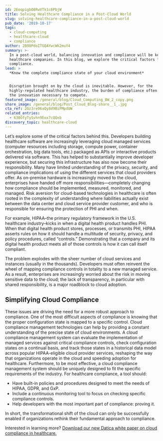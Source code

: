```yaml
---
id: 2EoqpigbO8RwVTk1c6PbjW
title: Solving Healthcare Compliance in a Post-Cloud World
slug: solving-healthcare-compliance-in-a-post-cloud-world
pub_date: '2019-10-17'
tags:
  - cloud-computing
  - healthcare-cloud
  - compliance
author: 2B98PdoITGQAYwcWk2muY4
summary: >-
  In a post-cloud world, balancing innovation and compliance will be key for
  healthcare companies. In this blog, we explore the critical factors for
  compliance.
lead: >
  *Know the complete compliance state of your cloud environment*


  Disruption brought on by the cloud is inevitable. However, for the
  highly-regulated healthcare industry, the burden of compliance often blocks
  the innovation necessary to compete. 
featured_image: /general/blog/Cloud_Computing_BW_2_copy.png
share_image: /general/blog/Post_Cloud_Blog-share__1_.jpg
cta_ref: 2Gz3re06aQy8d9BiPMpdUW
related_entries:
  - 638OfyTySvhn9Eox7cQQxb
discovery_topic: healthcare-cloud
---
```

Let’s explore some of the critical factors behind this. Developers building healthcare software are increasingly leveraging cloud managed services (computer resources including storage, compute power, container orchestration, big data tools, etc.) packaged as APIs or interactive products delivered via software. This has helped to substantially improve developer experience, but securing this infrastructure has also now become their responsibility. Many have limited understanding of the privacy, security, and compliance implications of using the different services that cloud providers offer.
As on-premise hardware is increasingly moved to the cloud, enterprises have handed off more responsibilities—completely changing how compliance should be implemented, measured, monitored, and managed. Risk aversion for cloud-based technologies in healthcare is often rooted in the complexity of understanding where liabilities actually exist between the data center and cloud service provider customer, and who is responsible for ensuring the protection of PHI and when.  

For example, HIPAA–the primary regulatory framework in the U.S. healthcare industry–kicks in when a digital health product handles PHI. When that digital health product stores, processes, or transmits PHI, HIPAA asserts rules on how it should handle a multitude of security, privacy, and policy procedures, called “controls.” Demonstrating that a company and its digital health product meets all of those controls is how it can call itself compliant.

The problem explodes with the sheer number of cloud services and instances (usually in the thousands). Developers must often reinvent the wheel of mapping compliance controls in totality to a new managed service. As a result, enterprises are increasingly worried about the risk in moving sensitive data to the cloud; the lack of transparency, in particular with shared responsibility, is a major roadblock to cloud adoption.

## Simplifying Cloud Compliance

These issues are driving the need for a more robust approach to compliance. One of the most difficult aspects of compliance is knowing that the proper configuration state is mapped to a specific control. 
Cloud compliance management technologies can help by providing a constant understanding of the precise state of cloud environments. A cloud compliance management system can evaluate the implementation of managed services against critical compliance controls, check configuration states on a continual basis, and track those states in a historical data model across popular HIPAA-eligible cloud provider services, reshaping the way that organizations operate in the cloud and speeding adoption for healthcare.
Furthermore, to be most effective, a cloud compliance management system should be uniquely designed to fit the specific requirements of the industry. For healthcare compliance, a tool should:

- Have built-in policies and procedures designed to meet the needs of HIPAA, GDPR, and GxP.
- Include a continuous monitoring tool to focus on checking specific compliance controls.
- Help developers with the most important part of compliance: proving it. 


In short, the transformational shift of the cloud can only be successfully enabled if organizations rethink their fundamental approach to compliance. 

Interested in learning more? [Download our new Datica white paper on cloud compliance in healthcare.](https://datica.com/innovation/solving-healthcare-compliance-in-a-post-cloud-world-wp/)

  